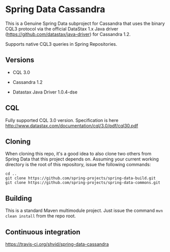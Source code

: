 Spring Data Cassandra
=====================

This is a Genuine Spring Data subproject for Cassandra that uses the binary CQL3 protocol via
the official DataStax 1.x Java driver (https://github.com/datastax/java-driver) for Cassandra 1.2.

Supports native CQL3 queries in Spring Repositories.

Versions
--------

 - CQL 3.0

 - Cassandra 1.2

 - Datastax Java Driver 1.0.4-dse


CQL
--------

Fully supported CQL 3.0 version. Specification is here http://www.datastax.com/documentation/cql/3.0/pdf/cql30.pdf


Cloning
-------
When cloning this repo, it's a good idea to also clone two others from Spring Data that this project depends on.  Assuming your current working directory is the root of this repository, issue the following commands:

	cd ..
	git clone https://github.com/spring-projects/spring-data-build.git
	git clone https://github.com/spring-projects/spring-data-commons.git


Building
--------
This is a standard Maven multimodule project.  Just issue the command `mvn clean install` from the repo root.


Continuous integration
--------
https://travis-ci.org/shvid/spring-data-cassandra
